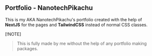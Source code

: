 ## Portfolio - NanotechPikachu 

This is my AKA NanotechPikachu's portfolio created with the help of **NextJS** for the pages and **TailwindCSS** instead of normal CSS classes.

[!NOTE]
> This is fully made by me without the help of any portfolio making packages.
